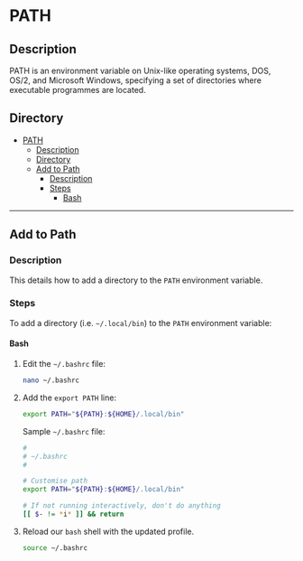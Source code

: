 # PATH

## Description

PATH is an environment variable on Unix-like operating systems, DOS, OS/2, and Microsoft Windows, specifying a set of directories where executable programmes are located.

## Directory

- [PATH](#path)
  - [Description](#description)
  - [Directory](#directory)
  - [Add to Path](#add-to-path)
    - [Description](#description-1)
    - [Steps](#steps)
      - [Bash](#bash)

---

## Add to Path

### Description

This details how to add a directory to the `PATH` environment variable.

### Steps

To add a directory (i.e. `~/.local/bin`) to the `PATH` environment variable:

#### Bash

1. Edit the `~/.bashrc` file:

    ```sh
    nano ~/.bashrc
    ```

2. Add the `export PATH` line:

    ```sh
    export PATH="${PATH}:${HOME}/.local/bin"
    ```

    Sample `~/.bashrc` file:

    ```sh
    #
    # ~/.bashrc
    #

    # Customise path
    export PATH="${PATH}:${HOME}/.local/bin"

    # If not running interactively, don't do anything
    [[ $- != *i* ]] && return
    ```

3. Reload our `bash` shell with the updated profile.

    ```sh
    source ~/.bashrc
    ```
